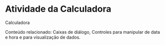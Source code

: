 # Atividade da Calculadora
 Calculadora

Conteúdo relacionado: Caixas de diálogo, Controles para manipular de data e hora e para visualização de dados.
